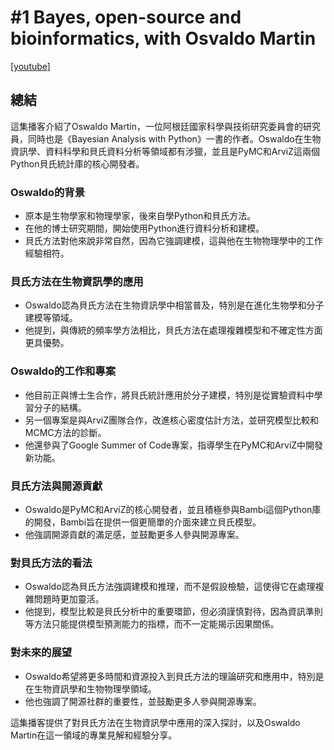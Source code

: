 # #1 Bayes, open-source and bioinformatics, with Osvaldo Martin

\[[youtube](https://www.youtube.com/watch?v=zCgqLermMAM\&ab_channel=LearningBayesianStatistics)]

## 總結 <a href="#zong-jie" id="zong-jie"></a>

這集播客介紹了Oswaldo Martin，一位阿根廷國家科學與技術研究委員會的研究員，同時也是《Bayesian Analysis with Python》一書的作者。Oswaldo在生物資訊學、資料科學和貝氏資料分析等領域都有涉獵，並且是PyMC和ArviZ這兩個Python貝氏統計庫的核心開發者。

### **Oswaldo的背景**

* 原本是生物學家和物理學家，後來自學Python和貝氏方法。
* 在他的博士研究期間，開始使用Python進行資料分析和建模。
* 貝氏方法對他來說非常自然，因為它強調建模，這與他在生物物理學中的工作經驗相符。

### **貝氏方法在生物資訊學的應用**

* Oswaldo認為貝氏方法在生物資訊學中相當普及，特別是在進化生物學和分子建模等領域。
* 他提到，與傳統的頻率學方法相比，貝氏方法在處理複雜模型和不確定性方面更具優勢。

### **Oswaldo的工作和專案**

* 他目前正與博士生合作，將貝氏統計應用於分子建模，特別是從實驗資料中學習分子的結構。
* 另一個專案是與ArviZ團隊合作，改進核心密度估計方法，並研究模型比較和MCMC方法的診斷。
* 他還參與了Google Summer of Code專案，指導學生在PyMC和ArviZ中開發新功能。

### **貝氏方法與開源貢獻**

* Oswaldo是PyMC和ArviZ的核心開發者，並且積極參與Bambi這個Python庫的開發，Bambi旨在提供一個更簡單的介面來建立貝氏模型。
* 他強調開源貢獻的滿足感，並鼓勵更多人參與開源專案。

### **對貝氏方法的看法**

* Oswaldo認為貝氏方法強調建模和推理，而不是假設檢驗，這使得它在處理複雜問題時更加靈活。
* 他提到，模型比較是貝氏分析中的重要環節，但必須謹慎對待，因為資訊準則等方法只能提供模型預測能力的指標，而不一定能揭示因果關係。

### **對未來的展望**

* Oswaldo希望將更多時間和資源投入到貝氏方法的理論研究和應用中，特別是在生物資訊學和生物物理學領域。
* 他也強調了開源社群的重要性，並鼓勵更多人參與開源專案。

這集播客提供了對貝氏方法在生物資訊學中應用的深入探討，以及Oswaldo Martin在這一領域的專業見解和經驗分享。
